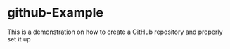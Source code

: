 # github-Example
This is a demonstration on how to create a GitHub repository and properly set it up
